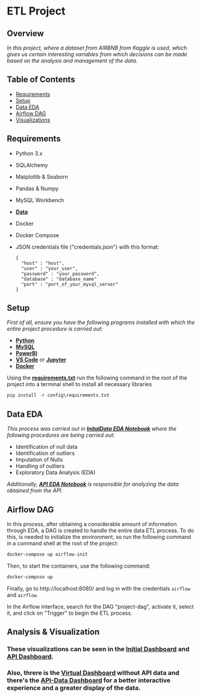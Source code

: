 # ETL Project #
## Overview ##
_In this project, where a dataset from AIRBNB from Kaggle is used, 
which gives us certain interesting variables from which decisions can be made based on the analysis and management of the data._

## Table of Contents ##
- [Requirements](#requirements)
- [Setup](#setup)
- [Data EDA](#data-eda)
- [Airflow DAG](#airflow-dag)
- [Visualizations](#analysis-visualizations)

## Requirements <a name="requirements"></a> ##
- Python 3.x
- SQLAlchemy
- Matplotlib & Seaborn
- Pandas & Numpy
- MySQL Workbench
- **[Data](https://github.com/RJuanJo/etl-project/tree/main/data)**
- Docker
- Docker Compose
- JSON credentials file ("credentials.json") with this format:
  
  ```
  {   
    "host" : "host",
    "user" : "your_user",
    "password" : "your_password",
    "database" : "database_name"
    "port" : "port_of_your_mysql_server"
  }
  ``` 
## Setup <a name="setup"></a> ##
_First of all, 
ensure you have the following programs installed with which the entire project procedure is carried out:_

   - **[Python](https://www.python.org)**
   - **[MySQL](https://www.mysql.com/downloads/)**
   - **[PowerBI](https://powerbi.microsoft.com/es-es/downloads/)**
   - **[VS Code](https://code.visualstudio.com/download)** or **[Jupyter](https://jupyter.org/install)**
   - **[Docker](https://www.docker.com/products/docker-desktop/)**

Using the **[requirements.txt](https://github.com/RJuanJo/etl-project/blob/main/config/requirements.txt)**
run the following command in the root of the project into a terminal shell to install all necessary libraries

```python
pip install -r config\requirements.txt
```

## Data EDA <a name="data-eda"></a> ##
 
 _This process was carried out in **[InitalData EDA Notebook](https://github.com/RJuanJo/etl-project/blob/main/notebooks/InitialDataEDA.ipynb)** where the following procedures are being carried out:_

- Identification of null data
- Identification of outliers
- Imputation of Nulls
- Handling of outliers
- Exploratory Data Analysis (EDA)

_Additionally, **[API EDA Notebook](https://github.com/RJuanJo/etl-project/blob/main/notebooks/ApiEDA.ipynb)** is responsible for analyzing the data obtained from the API._

## Airflow DAG <a name="airflow-dag"></a> ###

In this process, after obtaining a considerable amount of information through EDA, a DAG is created to handle the entire data ETL process. To do this, is needed to initialize the environment, so run the following command in a command shell at the root of the project:

```bash
docker-compose up airflow-init
```

Then, to start the containers, use the following command:

```bash
docker-compose up
```

Finally, go to http://localhost:8080/ and log in with the credentials `airflow` and `airflow`. 

In the Airflow interface, search for the DAG "project-dag", activate it, select it, and click on "Trigger" to begin the ETL process.

## Analysis & Visualization <a name="analysis-visualizations"></a> ###

### These visualizations can be seen in the **[Initial Dashboard](https://github.com/RJuanJo/etl-project/blob/main/data/documentation/ProJectDB.pdf)** and **[API Dashboard](https://github.com/RJuanJo/etl-project/blob/main/data/documentation/ProjectApiDB.pdf)**.
### Also, threre is the **[Virtual Dashboard](https://app.powerbi.com/view?r=eyJrIjoiODRkOTQxZWYtNTAxOC00OTMyLWJjMGUtNzVjODFmYzNjNGY0IiwidCI6IjY5M2NiZWEwLTRlZjktNDI1NC04OTc3LTc2ZTA1Y2I1ZjU1NiIsImMiOjR9)** without API data and there's the **[API-Data Dashboard](https://app.powerbi.com/view?r=eyJrIjoiZmRhM2IxMmEtMTViZi00ZTlhLWE0MTEtZTRjY2M4OTNjM2M3IiwidCI6IjY5M2NiZWEwLTRlZjktNDI1NC04OTc3LTc2ZTA1Y2I1ZjU1NiIsImMiOjR9)** for a better interactive experience and a greater display of the data.
